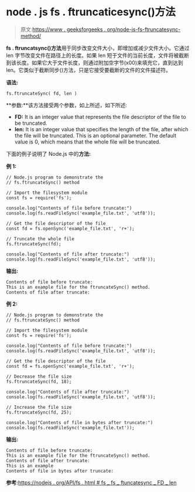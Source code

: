 # node . js fs . ftruncaticesync()方法

> 原文:[https://www . geeksforgeeks . org/node-js-fs-ftruncatesync-method/](https://www.geeksforgeeks.org/node-js-fs-ftruncatesync-method/)

**fs . ftruncatsync()方法**用于同步改变文件大小，即增加或减少文件大小。它通过 len 字节改变文件在路径上的长度。如果 len 短于文件的当前长度，文件将被截断到该长度。如果它大于文件长度，则通过附加空字节(x00)来填充它，直到达到 len。它类似于截断同步()方法，只是它接受要截断的文件的文件描述符。

**语法:**

```
fs.ftruncateSync( fd, len )
```

**参数:**该方法接受两个参数，如上所述，如下所述:

*   **FD:** It is an integer value that represents the file descriptor of the file to be truncated.
*   **len:** It is an integer value that specifies the length of the file, after which the file will be truncated. This is an optional parameter. The default value is 0, which means that the whole file will be truncated.

下面的例子说明了 Node.js 中的**方法:**

**例 1:**

```
// Node.js program to demonstrate the
// fs.ftruncateSync() method

// Import the filesystem module
const fs = require('fs');

console.log("Contents of file before truncate:")
console.log(fs.readFileSync('example_file.txt', 'utf8'));

// Get the file descriptor of the file
const fd = fs.openSync('example_file.txt', 'r+');

// Truncate the whole file
fs.ftruncateSync(fd);

console.log("Contents of file after truncate:")
console.log(fs.readFileSync('example_file.txt', 'utf8'));
```

**输出:**

```
Contents of file before truncate:
This is an example file for the ftruncateSync() method.
Contents of file after truncate:

```

**例 2:**

```
// Node.js program to demonstrate the
// fs.ftruncateSync() method

// Import the filesystem module
const fs = require('fs');

console.log("Contents of file before truncate:")
console.log(fs.readFileSync('example_file.txt', 'utf8'));

// Get the file descriptor of the file
const fd = fs.openSync('example_file.txt', 'r+');

// Decrease the file size
fs.ftruncateSync(fd, 18);

console.log("Contents of file after truncate:")
console.log(fs.readFileSync('example_file.txt', 'utf8'));

// Increase the file size
fs.ftruncateSync(fd, 25);

console.log("Contents of file in bytes after truncate:")
console.log(fs.readFileSync('example_file.txt'));
```

**输出:**

```
Contents of file before truncate:
This is an example file for the ftruncateSync() method.
Contents of file after truncate:
This is an example
Contents of file in bytes after truncate:

```

**参考:**[https://nodejs . org/API/fs . html # fs _ fs _ ftuncatesync _ FD _ len](https://nodejs.org/api/fs.html#fs_fs_ftruncatesync_fd_len)